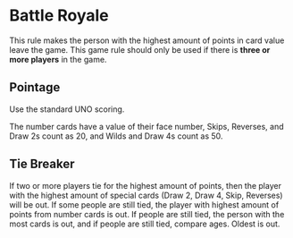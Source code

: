 # Battle Royale
This rule makes the person with the highest amount of points in card value leave the game. This game rule should only be used if there is **three or more players** in the game.

## Pointage
Use the standard UNO scoring.

The number cards have a value of their face number, Skips, Reverses, and Draw 2s count as 20, and Wilds and Draw 4s count 
as 50.

## Tie Breaker
If two or more players tie for the highest amount of points, then the player with the highest amount of special cards (Draw 2, Draw 4, Skip, Reverses) will be out. If some people are still tied, the player with highest amount of points from number cards is out. If people are still tied, the person with the most cards is out, and if people are still tied, compare ages. Oldest is out.